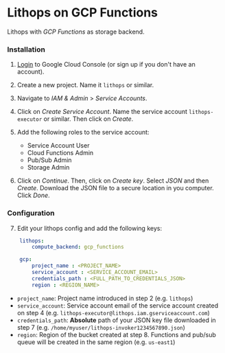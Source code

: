 # Lithops on GCP Functions

Lithops with *GCP Functions* as storage backend.

### Installation

 1. [Login](https://console.cloud.google.com) to Google Cloud Console (or sign up if you don't have an account).
 
 2. Create a new project. Name it `lithops` or similar.
 
 3. Navigate to *IAM & Admin* > *Service Accounts*.
 
 4. Click on *Create Service Account*. Name the service account `lithops-executor` or similar. Then click on *Create*.
 
 5. Add the following roles to the service account:
	 - Service Account User
	 - Cloud Functions Admin
	 - Pub/Sub Admin
	 - Storage Admin

 6. Click on *Continue*. Then, click on *Create key*. Select *JSON* and then *Create*. Download the JSON file to a secure location in you computer. Click *Done*.

### Configuration

7. Edit your lithops config and add the following keys:

```yaml
    lithops:
        compute_backend: gcp_functions

    gcp:
        project_name : <PROJECT_NAME>
        service_account : <SERVICE_ACCOUNT_EMAIL>
        credentials_path : <FULL_PATH_TO_CREDENTIALS_JSON>
        region : <REGION_NAME>
```

 - `project_name`: Project name introduced in step 2 (e.g. `lithops`)
 - `service_account`: Service account email of the service account created on step 4 (e.g. `lithops-executor@lithops.iam.gserviceaccount.com`)
 - `credentials_path`: **Absolute** path of your JSON key file downloaded in step 7 (e.g. `/home/myuser/lithops-invoker1234567890.json`)
 - `region`: Region of the bucket created at step 8. Functions and pub/sub queue will be created in the same region (e.g. `us-east1`)
